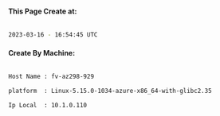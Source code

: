 
   
#### This Page Create at:

```bash

2023-03-16 - 16:54:45 UTC

```

#### Create By Machine:

```bash

Host Name : fv-az298-929

platform  : Linux-5.15.0-1034-azure-x86_64-with-glibc2.35

Ip Local  : 10.1.0.110

```

